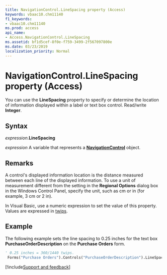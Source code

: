```yaml
---
title: NavigationControl.LineSpacing property (Access)
keywords: vbaac10.chm11140
f1_keywords:
- vbaac10.chm11140
ms.prod: access
api_name:
- Access.NavigationControl.LineSpacing
ms.assetid: bf1d5cef-8f0e-f759-3499-2f567097800e
ms.date: 03/23/2019
localization_priority: Normal
---
```



# NavigationControl.LineSpacing property (Access)

You can use the **LineSpacing** property to specify or determine the location of information displayed within a label or text box control. Read/write **Integer**.


## Syntax

_expression_.**LineSpacing**

_expression_ A variable that represents a **[NavigationControl](Access.NavigationControl.md)** object.


## Remarks

A control's displayed information location is the distance measured between each line of the displayed information. To use a unit of measurement different from the setting in the **Regional Options** dialog box in the Windows Control Panel, specify the unit, such as cm or in (for example, 3 cm or 2 in).

In Visual Basic, use a numeric expression to set the value of this property. Values are expressed in [twips](../language/glossary/vbe-glossary.md#twip).


## Example

The following example sets the line spacing to 0.25 inches for the text box **PurchaseOrderDescription** on the **Purchase Orders** form.

```vb
' 0.25 inches = 360/1440 twips. 
 Forms("Purchase Orders").Controls("PurchaseOrderDescription").LineSpacing = 360
```



[!include[Support and feedback](~/includes/feedback-boilerplate.md)]